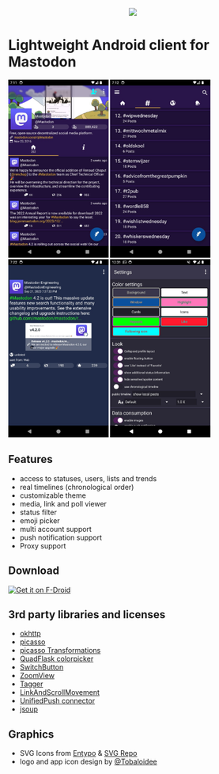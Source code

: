 <p align="center"><img src="/logo/logotype-horizontal.png"></p>

# Lightweight Android client for Mastodon


<img src="/fastlane/metadata/android/en-US/images/phoneScreenshots/shitter_1.jpg" height="360"/> <img src="/fastlane/metadata/android/en-US/images/phoneScreenshots/shitter_2.jpg" height="360"/> <img src="/fastlane/metadata/android/en-US/images/phoneScreenshots/shitter_3.jpg" height="360"/> <img src="/fastlane/metadata/android/en-US/images/phoneScreenshots/shitter_4.jpg" height="360"/>


## Features

- access to statuses, users, lists and trends
- real timelines (chronological order)
- customizable theme
- media, link and poll viewer
- status filter
- emoji picker
- multi account support
- push notification support
- Proxy support


## Download


[<img src="https://fdroid.gitlab.io/artwork/badge/get-it-on.png" alt="Get it on F-Droid" height="80">](https://f-droid.org/en/packages/org.nuclearfog.twidda)


## 3rd party libraries and licenses

- <a href="https://github.com/square/okhttp">okhttp</a>
- <a href="https://github.com/square/picasso">picasso</a>
- <a href="https://github.com/wasabeef/picasso-transformations">picasso Transformations</a>
- <a href="https://github.com/QuadFlask/colorpicker">QuadFlask colorpicker</a>
- <a href="https://github.com/kyleduo/SwitchButton">SwitchButton</a>
- <a href="https://github.com/nuclearfog/ZoomView">ZoomView</a>
- <a href="https://github.com/nuclearfog/Tagger">Tagger</a>
- <a href="https://github.com/nuclearfog/LinkAndScrollMovement">LinkAndScrollMovement</a>
- <a href="https://github.com/UnifiedPush/android-connector">UnifiedPush connector</a>
- <a href="https://jsoup.org">jsoup</a>


## Graphics

- SVG Icons from <a href="http://www.entypo.com">Entypo</a> & <a href="https://www.svgrepo.com">SVG Repo</a>
- logo and app icon design by <a href="https://github.com/Tobaloidee">@Tobaloidee</a>
